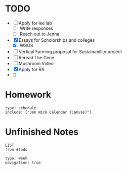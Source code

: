 # TODO
- [ ] Apply for lee lab
	- [ ] Write responses
	- [ ] Reach out to Jenna
- [x]  Essays for Scholorships and colleges
	- [x] WSOS
- [ ] Vertical Farming proposal for Sustainability project
- [ ]  Reread The Gene
- [ ] Mushroom Video
- [x] Apply for RA
- [ ] 

# Homework
```gEvent
type: schedule
include: ["Jon Wick Calendar (Canvas)"]
```
# Unfinished Notes
```dataview
LIST
from #todo
```

```gEvent
type: week
navigation: true
```
